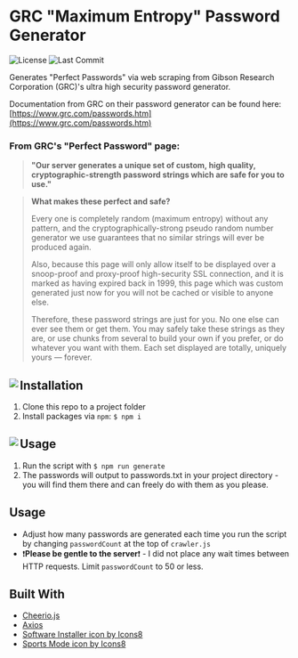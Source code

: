 # GRC "Maximum Entropy" Password Generator

![License](https://img.shields.io/github/license/connoro7/tokru-2?style=for-the-badge) ![Last Commit](https://img.shields.io/github/last-commit/connoro7/tokru-2?style=for-the-badge) 

Generates "Perfect Passwords" via web scraping from Gibson Research Corporation (GRC)'s ultra high security password generator.

Documentation from GRC on their password generator can be found here: [https://www.grc.com/passwords.htm](https://www.grc.com/passwords.htm)

### From GRC's "Perfect Password" page:

> **"Our server generates a unique set of custom, high quality, cryptographic-strength password strings which are safe for you to use."**

> **What makes these perfect and safe?**
>
> Every one is completely random (maximum entropy) without any pattern, and the cryptographically-strong pseudo random number generator we use guarantees that no similar strings will ever be produced again.
>
> Also, because this page will only allow itself to be displayed over a snoop-proof and proxy-proof high-security SSL connection, and it is marked as having expired back in 1999, this page which was custom generated just now for you will not be cached or visible to anyone else.
>
> Therefore, these password strings are just for you. No one else can ever see them or get them. You may safely take these strings as they are, or use chunks from several to build your own if you prefer, or do whatever you want with them. Each set displayed are totally, uniquely yours — forever.

## <img align="left" src="https://img.icons8.com/offices/40/000000/software-installer.png"/> Installation

1. Clone this repo to a project folder
2. Install packages via `npm`: `$ npm i`

## <img align="left" src="https://img.icons8.com/offices/40/000000/sports-mode.png"/> Usage

1. Run the script with `$ npm run generate`
2. The passwords will output to passwords.txt in your project directory - you will find them there and can freely do with them as you please.

## Usage

- Adjust how many passwords are generated each time you run the script by changing `passwordCount` at the top of `crawler.js`
- ❗️**Please be gentle to the server**❗️ - I did not place any wait times between HTTP requests. Limit `passwordCount` to 50 or less.

## Built With

- [Cheerio.js](https://cheerio.js.org/)
- [Axios](https://github.com/axios/axios)
- <a href="https://icons8.com/icon/XO6efPaspNuK/software-installer">Software Installer icon by Icons8</a>
- <a href="https://icons8.com/icon/PeTQ5P4IFsq-/sports-mode">Sports Mode icon by Icons8</a>
